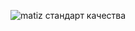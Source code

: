 ![matiz](https://github.com/QuestStarss/QuestStars/assets/104081409/d458c3cc-2b18-480c-b8d0-ad415029838f)
стандарт качества
